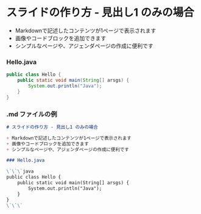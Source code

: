 # スライドの作り方 - 見出し1 のみの場合

+ Markdownで記述したコンテンツが1ページで表示されます
+ 画像やコードブロックを追加できます
+ シンプルなページや、アジェンダページの作成に便利です

### Hello.java

```java
public class Hello {
    public static void main(String[] arsgs) {
        System.out.println("Java");
    }
}
```

### .md ファイルの例

```md
# スライドの作り方 - 見出し1 のみの場合

+ Markdownで記述したコンテンツが1ページで表示されます
+ 画像やコードブロックを追加できます
+ シンプルなページや、アジェンダページの作成に便利です

### Hello.java

\`\`\`java
public class Hello {
    public static void main(String[] arsgs) {
        System.out.println("Java");
    }
}
\`\`\`
```
